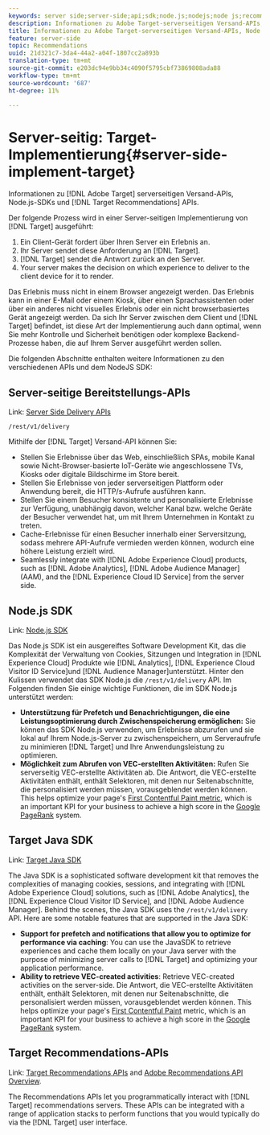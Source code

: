 ```yaml
---
keywords: server side;server-side;api;sdk;node.js;nodejs;node js;recommendations api;api:apis
description: Informationen zu Adobe Target-serverseitigen Versand-APIs, Node.js-SDK und Zielgruppe-Recommendations-APIs.
title: Informationen zu Adobe Target-serverseitigen Versand-APIs, Node.js-SDK und Zielgruppe-Recommendations-APIs.
feature: server-side
topic: Recommendations
uuid: 21d321c7-3da4-44a2-a04f-1807cc2a893b
translation-type: tm+mt
source-git-commit: e203dc94e9bb34c4090f5795cbf73869808ada88
workflow-type: tm+mt
source-wordcount: '687'
ht-degree: 11%

---
```



# Server-seitig: Target-Implementierung{#server-side-implement-target}

Informationen zu [!DNL Adobe Target] serverseitigen Versand-APIs, Node.js-SDKs und [!DNL Target Recommendations] APIs.

Der folgende Prozess wird in einer Server-seitigen Implementierung von [!DNL Target] ausgeführt:

1. Ein Client-Gerät fordert über Ihren Server ein Erlebnis an.
1. Ihr Server sendet diese Anforderung an [!DNL Target].
1. [!DNL Target] sendet die Antwort zurück an den Server.
1. Your server makes the decision on which experience to deliver to the client device for it to render.

Das Erlebnis muss nicht in einem Browser angezeigt werden. Das Erlebnis kann in einer E-Mail oder einem Kiosk, über einen Sprachassistenten oder über ein anderes nicht visuelles Erlebnis oder ein nicht browserbasiertes Gerät angezeigt werden. Da sich Ihr Server zwischen dem Client und [!DNL Target] befindet, ist diese Art der Implementierung auch dann optimal, wenn Sie mehr Kontrolle und Sicherheit benötigen oder komplexe Backend-Prozesse haben, die auf Ihrem Server ausgeführt werden sollen.

Die folgenden Abschnitte enthalten weitere Informationen zu den verschiedenen APIs und dem NodeJS SDK:

## Server-seitige Bereitstellungs-APIs

Link: [Server Side Delivery APIs](https://developers.adobetarget.com/api/delivery-api/)

`/rest/v1/delivery`

Mithilfe der [!DNL Target] Versand-API können Sie:

* Stellen Sie Erlebnisse über das Web, einschließlich SPAs, mobile Kanal sowie Nicht-Browser-basierte IoT-Geräte wie angeschlossene TVs, Kiosks oder digitale Bildschirme im Store bereit.
* Stellen Sie Erlebnisse von jeder serverseitigen Plattform oder Anwendung bereit, die HTTP/s-Aufrufe ausführen kann.
* Stellen Sie einem Besucher konsistente und personalisierte Erlebnisse zur Verfügung, unabhängig davon, welcher Kanal bzw. welche Geräte der Besucher verwendet hat, um mit Ihrem Unternehmen in Kontakt zu treten.
* Cache-Erlebnisse für einen Besucher innerhalb einer Serversitzung, sodass mehrere API-Aufrufe vermieden werden können, wodurch eine höhere Leistung erzielt wird.
* Seamlessly integrate with [!DNL Adobe Experience Cloud] products, such as [!DNL Adobe Analytics], [!DNL Adobe Audience Manager] (AAM), and the [!DNL Experience Cloud ID Service] from the server side.

## Node.js SDK

Link: [Node.js SDK](https://github.com/adobe/target-nodejs-sdk)

Das Node.js SDK ist ein ausgereiftes Software Development Kit, das die Komplexität der Verwaltung von Cookies, Sitzungen und Integration in [!DNL Experience Cloud] Produkte wie [!DNL Analytics], [!DNL Experience Cloud Visitor ID Service]und [!DNL Audience Manager]unterstützt. Hinter den Kulissen verwendet das SDK Node.js die `/rest/v1/delivery` API. Im Folgenden finden Sie einige wichtige Funktionen, die im SDK Node.js unterstützt werden:

* **Unterstützung für Prefetch und Benachrichtigungen, die eine Leistungsoptimierung durch Zwischenspeicherung ermöglichen:** Sie können das SDK Node.js verwenden, um Erlebnisse abzurufen und sie lokal auf Ihrem Node.js-Server zu zwischenspeichern, um Serveraufrufe zu minimieren [!DNL Target] und Ihre Anwendungsleistung zu optimieren.
* **Möglichkeit zum Abrufen von VEC-erstellten Aktivitäten:** Rufen Sie serverseitig VEC-erstellte Aktivitäten ab. Die Antwort, die VEC-erstellte Aktivitäten enthält, enthält Selektoren, mit denen nur Seitenabschnitte, die personalisiert werden müssen, vorausgeblendet werden können. This helps optimize your page&#39;s [First Contentful Paint metric](https://developers.google.com/web/fundamentals/performance/user-centric-performance-metrics.html), which is an important KPI for your business to achieve a high score in the [Google PageRank](https://en.wikipedia.org/wiki/PageRank) system.

## Target Java SDK

Link: [Target Java SDK](https://github.com/adobe/target-java-sdk)

The Java SDK is a sophisticated software development kit that removes the complexities of managing cookies, sessions, and integrating with [!DNL Adobe Experience Cloud] solutions, such as [!DNL Adobe Analytics], the [!DNL Experience Cloud Visitor ID Service], and [!DNL Adobe Audience Manager]. Behind the scenes, the Java SDK uses the `/rest/v1/delivery` API. Here are some notable features that are supported in the Java SDK:

* **Support for prefetch and notifications that allow you to optimize for performance via caching**: You can use the JavaSDK to retrieve experiences and cache them locally on your Java server with the purpose of minimizing server calls to [!DNL Target] and optimizing your application performance.
* **Ability to retrieve VEC-created activities**: Retrieve VEC-created activities on the server-side. Die Antwort, die VEC-erstellte Aktivitäten enthält, enthält Selektoren, mit denen nur Seitenabschnitte, die personalisiert werden müssen, vorausgeblendet werden können. This helps optimize your page&#39;s [First Contentful Paint](https://developers.google.com/web/fundamentals/performance/user-centric-performance-metrics.html) metric, which is an important KPI for your business to achieve a high score in the [Google PageRank](https://en.wikipedia.org/wiki/PageRank) system.

## Target Recommendations-APIs

Link: [Target Recommendations APIs](https://developers.adobetarget.com/api/recommendations) and [Adobe Recommendations API Overview](https://docs.adobe.com/content/help/en/target-learn/recommendations-api-tutorial/recs-api-overview.html).

The Recommendations APIs let you programmatically interact with [!DNL Target] recommendations servers. These APIs can be integrated with a range of application stacks to perform functions that you would typically do via the [!DNL Target] user interface.
